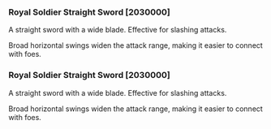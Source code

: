 ### Royal Soldier Straight Sword [2030000]

A straight sword with a wide blade. Effective for slashing attacks.

Broad horizontal swings widen the attack range, making it easier to connect with foes.### Royal Soldier Straight Sword [2030000]

A straight sword with a wide blade. Effective for slashing attacks.

Broad horizontal swings widen the attack range, making it easier to connect with foes.